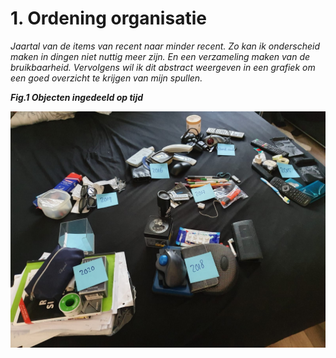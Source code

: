 # 1. Ordening organisatie

_Jaartal van de items van recent naar minder recent. Zo kan ik onderscheid maken in dingen niet nuttig meer zijn. En een verzameling maken van de bruikbaarheid. Vervolgens wil ik dit   abstract weergeven in een grafiek om een goed overzicht te krijgen van mijn spullen._ 

 _**Fig.1 Objecten ingedeeld op tijd**_

![](../.gitbook/assets/whatsapp-image-2020-09-11-at-11.08.46.jpeg)

